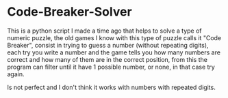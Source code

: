 # Code-Breaker-Solver
This is a python script I made a time ago that helps to solve a type of numeric puzzle, the old games I know with this type of puzzle calls it "Code Breaker", consist in trying to guess a number (without repeating digits), each try you write a number and the game tells you how many numbers are correct and how many of them are in the correct position, from this the program can filter until it have 1 possible number, or none, in that case try again.

Is not perfect and I don't think it works with numbers with repeated digits.
